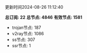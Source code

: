 更新时间2024-08-26 11:12:40

**总订阅: 22**
**总节点: 4846**
**有效节点: 1581**
- trojan节点: 187
- v2ray节点: 1086
- ss节点: 307
- ssr节点: 1
